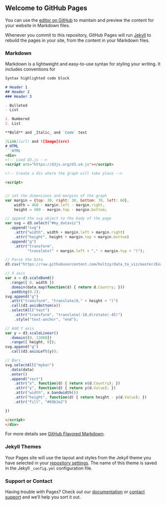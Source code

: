 ## Welcome to GitHub Pages

You can use the [editor on GitHub](https://github.com/Visukintut/visualisointi_2021/edit/main/docs/index.md) to maintain and preview the content for your website in Markdown files.

Whenever you commit to this repository, GitHub Pages will run [Jekyll](https://jekyllrb.com/) to rebuild the pages in your site, from the content in your Markdown files.

### Markdown

Markdown is a lightweight and easy-to-use syntax for styling your writing. It includes conventions for

```markdown
Syntax highlighted code block

# Header 1
## Header 2
### Header 3

- Bulleted
- List

1. Numbered
2. List

**Bold** and _Italic_ and `Code` text

[Link](url) and ![Image](src)
# HTML
```HTML
<div>
<!-- Load d3.js -->
<script src="https://d3js.org/d3.v4.js"></script>

<!-- Create a div where the graph will take place -->

<script>


// set the dimensions and margins of the graph
var margin = {top: 30, right: 30, bottom: 70, left: 60},
    width = 460 - margin.left - margin.right,
    height = 400 - margin.top - margin.bottom;

// append the svg object to the body of the page
var svg = d3.select("#my_dataviz")
  .append("svg")
    .attr("width", width + margin.left + margin.right)
    .attr("height", height + margin.top + margin.bottom)
  .append("g")
    .attr("transform",
          "translate(" + margin.left + "," + margin.top + ")");

// Parse the Data
d3.csv("https://raw.githubusercontent.com/holtzy/data_to_viz/master/Example_dataset/7_OneCatOneNum_header.csv", function(data) {

// X axis
var x = d3.scaleBand()
  .range([ 0, width ])
  .domain(data.map(function(d) { return d.Country; }))
  .padding(0.2);
svg.append("g")
  .attr("transform", "translate(0," + height + ")")
  .call(d3.axisBottom(x))
  .selectAll("text")
    .attr("transform", "translate(-10,0)rotate(-45)")
    .style("text-anchor", "end");

// Add Y axis
var y = d3.scaleLinear()
  .domain([0, 13000])
  .range([ height, 0]);
svg.append("g")
  .call(d3.axisLeft(y));

// Bars
svg.selectAll("mybar")
  .data(data)
  .enter()
  .append("rect")
    .attr("x", function(d) { return x(d.Country); })
    .attr("y", function(d) { return y(d.Value); })
    .attr("width", x.bandwidth())
    .attr("height", function(d) { return height - y(d.Value); })
    .attr("fill", "#69b3a2")

})

</script>
</div>
```

For more details see [GitHub Flavored Markdown](https://guides.github.com/features/mastering-markdown/).

### Jekyll Themes

Your Pages site will use the layout and styles from the Jekyll theme you have selected in your [repository settings](https://github.com/Visukintut/visualisointi_2021/settings/pages). The name of this theme is saved in the Jekyll `_config.yml` configuration file.

### Support or Contact

Having trouble with Pages? Check out our [documentation](https://docs.github.com/categories/github-pages-basics/) or [contact support](https://support.github.com/contact) and we’ll help you sort it out.
